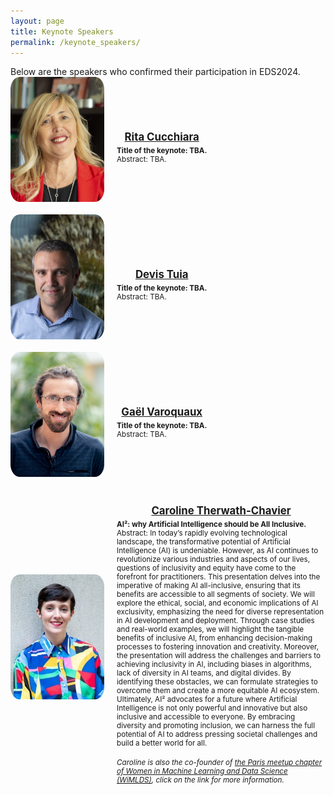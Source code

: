 ```yaml
---
layout: page
title: Keynote Speakers
permalink: /keynote_speakers/
---
```


<head>
    <meta charset="UTF-8">
    <meta name="viewport" content="width=device-width, initial-scale=1.0">
    <title>Keynote Speakers</title>
    <style>
        .speaker-container {
            display: flex;
            flex-direction: column;
            align-items: flex-start;
            gap: 20px;
        }
        .speaker {
            display: flex;
            align-items: center;
            gap: 20px;
        }
        .speaker img {
            width: 150px;
            height: 200px;
            border-radius: 10%;
            object-fit: cover;
            vertical-align: middle;
        }
        .speaker-info {
            flex: 1;
        }
        .speaker-info h2 {
            display: flex;
            flex-direction: column;
            align-items: center;
            font-size: larger;
            margin-bottom: 5px;
        }
        .speaker-info strong {
            font-weight: bold; 
        }
        .speaker-info p {
            margin: 0;
            font-size: smaller;
            text-align: left;
        }
    </style>
</head>
Below are the speakers who confirmed their participation in EDS2024.

<body>
    <div class="speaker-container">
    <div class="speaker">
        <img src="../assets/images_speakers/rita_cucchiara.jpg" alt="Rita Cucchiara">
        <div class="speaker-info">
            <a href="https://aimagelab.ing.unimore.it/imagelab/person.asp?idpersona=1">
                <h2>Rita Cucchiara</h2>
            </a>
            <!-- <p>TBA.</p> -->
            <p><strong>Title of the keynote: TBA.</strong></p>
            <p>Abstract: TBA.</p>
        </div>
    </div>
    <div class="speaker">
        <img src="../assets/images_speakers/devis_tuia.jpg" alt="Devis Tuia">
        <div class="speaker-info">
            <a href="https://people.epfl.ch/devis.tuia">
                <h2>Devis Tuia</h2>
            </a>
            <!-- <p>Devis completed his PhD at University of Lausanne, Switzerland, where   he studied kernel methods for hyperspectral satellite data. He then traveled the world as a postdoc, first at University of València, then at CU Boulder and finally back to EPFL. In 2014, he became assistant professor at University of Zurich, and in 2017 he moved to Wageningen University in the Netherlands, where he was chair of the Geo-Information Science and Remote Sensing Laboratory. Since September 2020, he is back to EPFL, where he leads the Environmental Computational Science and Earth Observation laboratory (ECEO) in Sion. There, he studies the Earth from above with machine learning and computer vision.</p> -->
            <p><strong>Title of the keynote: TBA.</strong></p>
            <p>Abstract: TBA.</p>
        </div>
    </div>
        <div class="speaker">
            <img src="../assets/images_speakers/gael_varoquaux.jpg" alt="Gaël Varoquaux">
            <div class="speaker-info">
                <a href="https://gael-varoquaux.info/">
                    <h2>Gaël Varoquaux</h2>
                </a>
                <!-- <p>TBA.</p> -->
                <p><strong>Title of the keynote: TBA.</strong></p>
                <p>Abstract: TBA.</p>
            </div>
        </div>
        <div class="speaker">
            <img src="../assets/images_speakers/caroline_therwath-chavier.jpeg" alt="Caroline Therwath-Chavier">
            <div class="speaker-info">
                <a href="https://theallyance.one/team">
                    <h2>Caroline Therwath-Chavier</h2>
                </a>
                <!-- <p>TBA.</p> -->
                <p><strong>AI²: why Artificial Intelligence should be All Inclusive.</strong></p>
                <p>Abstract: In today’s rapidly evolving technological landscape, the transformative potential of Artificial Intelligence (AI) is undeniable. However, as AI continues to revolutionize various industries and aspects of our lives, questions of inclusivity and equity have come to the forefront for practitioners. This presentation delves into the imperative of making AI all-inclusive, ensuring that its benefits are accessible to all segments of society.
                We will explore the ethical, social, and economic implications of AI exclusivity, emphasizing the need for diverse representation in AI development and deployment. Through case studies and real-world examples, we will highlight the tangible benefits of inclusive AI, from enhancing decision-making processes to fostering innovation and creativity.
                Moreover, the presentation will address the challenges and barriers to achieving inclusivity in AI, including biases in algorithms, lack of diversity in AI teams, and digital divides. By identifying these obstacles, we can formulate strategies to overcome them and create a more equitable AI ecosystem.
Ultimately, AI² advocates for a future where Artificial Intelligence is not only powerful and innovative but also inclusive and accessible to everyone. By embracing diversity and promoting inclusion, we can harness the full potential of AI to address pressing societal challenges and build a better world for all.</p><br>

                    
<p><em>Caroline is also the co-founder of <a href="https://www.meetup.com/fr-FR/Paris-Women-in-Machine-Learning-Data-Science/">the Paris meetup chapter of Women in Machine Learning and Data Science (WiMLDS)</a>, click on the link for more information.</em></p>
            </div>
        </div>
    </div>
</body>
